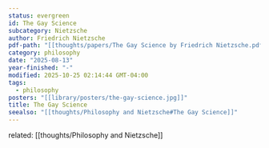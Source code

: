 ```yaml
---
status: evergreen
id: The Gay Science
subcategory: Nietzsche
author: Friedrich Nietzsche
pdf-path: "[[thoughts/papers/The Gay Science by Friedrich Nietzsche.pdf]]"
category: philosophy
date: "2025-08-13"
year-finished: "-"
modified: 2025-10-25 02:14:44 GMT-04:00
tags:
  - philosophy
posters: "[[library/posters/the-gay-science.jpg]]"
title: The Gay Science
seealso: "[[thoughts/Philosophy and Nietzsche#The Gay Science]]"
---
```


related: [[thoughts/Philosophy and Nietzsche]]
